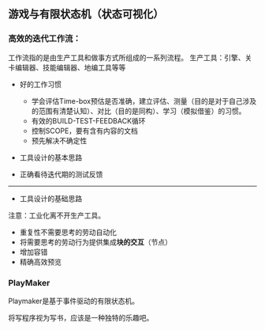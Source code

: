 ## 游戏与有限状态机（状态可视化）
### 高效的迭代工作流：
工作流指的是由生产工具和做事方式所组成的一系列流程。
生产工具：引擎、关卡编辑器、技能编辑器、地编工具等等

- 好的工作习惯

  - 学会评估Time-box预估是否准确，建立评估、测量（目的是对于自己涉及的范围有清楚认知）、对比（目的是同构）、学习（模拟借鉴）的习惯。
  - 有效的BUILD-TEST-FEEDBACK循环
  - 控制SCOPE，要有含有内容的文档
  - 预先解决不确定性
- 工具设计的基本思路
- 正确看待迭代期的测试反馈
----

- 工具设计的基础思路

注意：工业化离不开生产工具。

  - 重复性不需要思考的劳动自动化
  - 将需要思考的劳动行为提供集成**块的交互**（节点）
  - 增加容错
  - 精确高效预览


### PlayMaker
Playmaker是基于事件驱动的有限状态机。


将写程序视为写书，应该是一种独特的乐趣吧。
